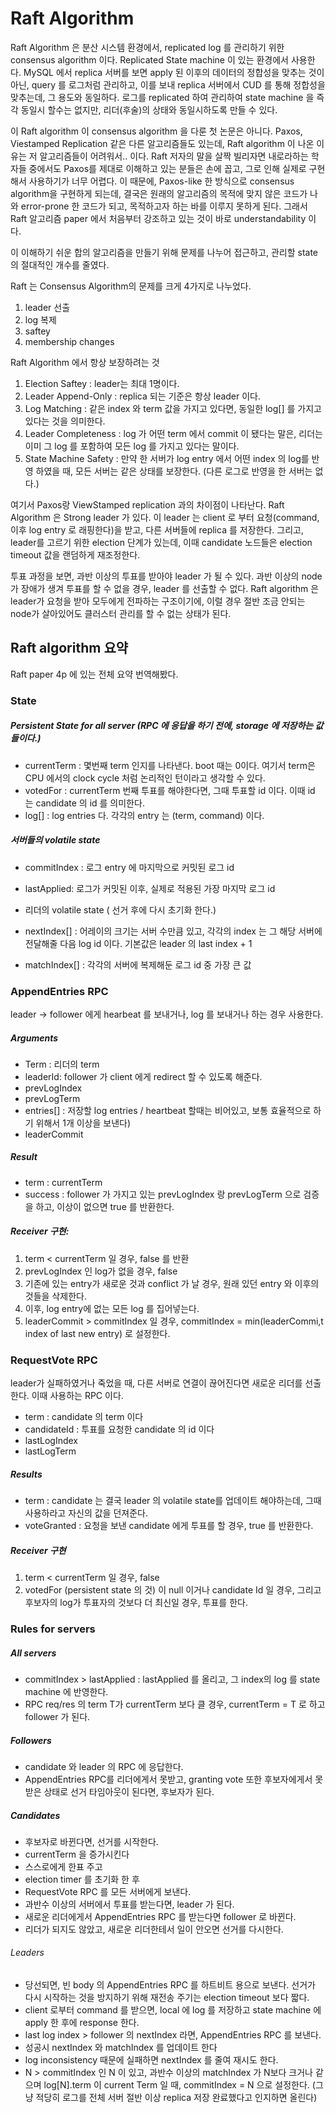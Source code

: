 # Raft Algorithm

Raft Algorithm 은 분산 시스템 환경에서, replicated log 를 관리하기 위한 consensus algorithm 이다. Replicated State machine 이 있는 환경에서 사용한다. MySQL 에서 replica 서버를 보면 apply 된 이후의 데이터의 정합성을 맞추는 것이 아닌, query 를 로그처럼 관리하고, 이를 보내 replica 서버에서 CUD 를 통해 정합성을 맞추는데, 그 용도와 동일하다. 로그를 replicated 하여 관리하여 state machine 을 즉각 동일시 할수는 없지만, 리더(후술)의 상태와 동일시하도록 만들 수 있다.

이 Raft algorithm 이 consensus algorithm 을 다룬 첫 논문은 아니다. Paxos, Viestamped Replication 같은 다른 알고리즘들도 있는데, Raft algorithm 이 나온 이유는 저 알고리즘들이 어려워서.. 이다. Raft 저자의 말을 살짝 빌리자면 내로라하는 학자들 중에서도 Paxos를 제대로 이해하고 있는 분들은 손에 꼽고, 그로 인해 실제로 구현해서 사용하기가 너무 어렵다. 이 때문에, Paxos-like 한 방식으로 consensus algorithm을 구현하게 되는데, 결국은 원래의 알고리즘의 목적에 맞지 않은 코드가 나와 error-prone 한 코드가 되고, 목적하고자 하는 바를 이루지 못하게 된다. 그래서 Raft 알고리즘 paper 에서 처음부터 강조하고 있는 것이 바로 understandability 이다.

이 이해하기 쉬운 합의 알고리즘을 만들기 위해 문제를 나누어 접근하고, 관리할 state 의 절대적인 개수를 줄였다.

Raft 는 Consensus Algorithm의 문제를 크게 4가지로 나누었다.

1. leader 선출
1. log 복제
1. saftey
1. membership changes


Raft Algorithm 에서 항상 보장하려는 것

1. Election Saftey : leader는 최대 1명이다.
1. Leader Append-Only : replica 되는 기준은 항상 leader 이다.
1. Log Matching : 같은 index 와 term 값을 가지고 있다면, 동일한 log[] 를 가지고 있다는 것을 의미한다.
2. Leader Completeness : log 가 어떤 term 에서 commit 이 됐다는 말은, 리더는 이미 그 log 를 포함하여 모든 log 를 가지고 있다는 말이다.
3. State Machine Safety : 만약 한 서버가 log entry 에서 어떤 index 의 log를 반영 하였을 때, 모든 서버는 같은 상태를 보장한다. (다른 로그로 반영을 한 서버는 없다.)

여기서 Paxos랑 ViewStamped replication 과의 차이점이 나타난다. Raft Algorithm 은 Strong leader 가 있다. 이 leader 는 client 로 부터 요청(command, 이후 log entry 로 래핑한다)을 받고, 다른 서버들에 replica 를 저장한다. 그리고, leader를 고르기 위한 election 단계가 있는데, 이때 candidate 노드들은 election timeout 값을 랜덤하게 재조정한다.

투표 과정을 보면, 과반 이상의 투표를 받아야 leader 가 될 수 있다. 과반 이상의 node 가 장애가 생겨 투표를 할 수 없을 경우, leader 를 선출할 수 없다. Raft algorithm 은 leader가 요청을 받아 모두에게 전파하는 구조이기에, 이럴 경우 절반 조금 안되는 node가 살아있어도 클러스터 관리를 할 수 없는 상태가 된다.

## Raft algorithm 요약
Raft paper 4p 에 있는 전체 요약 번역해봤다.

### State
##### Persistent State for all server (RPC 에 응답을 하기 전에, storage 에 저장하는 값들이다.)

* currentTerm : 몇번째 term 인지를 나타낸다. boot 때는 0이다. 여기서 term은 CPU 에서의 clock cycle 처럼 논리적인 턴이라고 생각할 수 있다.
* votedFor : currentTerm 번째 투표를 해야한다면, 그때 투표할 id 이다. 이때 id 는 candidate 의 id 를 의미한다.
* log[] : log entries 다. 각각의 entry 는 (term, command) 이다.

##### 서버들의 volatile state

* commitIndex : 로그 entry 에 마지막으로 커밋된 로그 id
* lastApplied: 로그가 커밋된 이후, 실제로 적용된 가장 마지막 로그 id
* 리더의 volatile state ( 선거 후에 다시 초기화 한다.)

* nextIndex[] : 어레이의 크기는 서버 수만큼 있고, 각각의 index 는 그 해당 서버에 전달해줄 다음 log id 이다. 기본값은 leader 의 last index + 1
* matchIndex[] : 각각의 서버에 복제해둔 로그 id 중 가장 큰 값

### AppendEntries RPC

leader -> follower 에게 hearbeat 를 보내거나, log 를 보내거나 하는 경우 사용한다.

##### Arguments

* Term : 리더의 term
* leaderId: follower 가 client 에게 redirect 할 수 있도록 해준다.
* prevLogIndex
* prevLogTerm
* entries[] : 저장할 log entries / heartbeat 할때는 비어있고, 보통 효율적으로 하기 위해서 1개 이상을 보낸다)
* leaderCommit

##### Result

* term : currentTerm
* success : follower 가 가지고 있는 prevLogIndex 랑 prevLogTerm 으로 검증을 하고, 이상이 없으면 true 를 반환한다.

##### Receiver 구현:
1. term < currentTerm 일 경우, false 를 반환
2. prevLogIndex 인 log가 없을 경우, false
3. 기존에 있는 entry가 새로운 것과 conflict 가 날 경우, 원래 있던 entry 와 이후의 것들을 삭제한다.
4. 이후, log entry에 없는 모든 log 를 집어넣는다.
5. leaderCommit > commitIndex 일 경우, commitIndex = min(leaderCommi,t index of last new entry) 로 설정한다.

### RequestVote RPC
leader가 실패하였거나 죽었을 때, 다른 서버로 연결이 끊어진다면 새로운 리더를 선출한다. 이때 사용하는 RPC 이다.

* term : candidate 의 term 이다
* candidateId : 투표를 요청한 candidate 의 id 이다
* lastLogIndex
* lastLogTerm

##### Results

* term : candidate 는 결국 leader 의 volatile state를 업데이트 해야하는데, 그때 사용하라고 자신의 값을 던져준다.
* voteGranted : 요청을 보낸 candidate 에게 투표를 할 경우, true 를 반환한다.

##### Receiver 구현
1. term < currentTerm 일 경우, false
2. votedFor (persistent state 의 것) 이 null 이거나 candidate Id 일 경우, 그리고 후보자의 log가 투표자의 것보다 더 최신일 경우, 투표를 한다.

### Rules for servers
##### All servers

* commitIndex > lastApplied : lastApplied 를 올리고, 그 index의 log 를 state machine 에 반영한다.
* RPC req/res 의 term T가 currentTerm 보다 클 경우, currentTerm = T 로 하고 follower 가 된다.

##### Followers

* candidate 와 leader 의 RPC 에 응답한다.
* AppendEntries RPC를 리더에게서 못받고, granting vote 또한 후보자에게서 못받은 상태로 선거 타임아웃이 된다면, 후보자가 된다.

##### Candidates

* 후보자로 바뀐다면, 선거를 시작한다.
* currentTerm 을 증가시킨다
* 스스로에게 한표 주고
* election timer 를 초기화 한 후
* RequestVote RPC 를 모든 서버에게 보낸다.
* 과반수 이상의 서버에서 투표를 받는다면, leader 가 된다.
* 새로운 리더에게서 AppendEntries RPC 를 받는다면 follower 로 바뀐다.
* 리더가 되지도 않았고, 새로운 리더한테서 일이 안오면 선거를 다시한다.

###### Leaders

* 당선되면, 빈 body 의 AppendEntries RPC 를 하트비트 용으로 보낸다. 선거가 다시 시작하는 것을 방지하기 위해 재전송 주기는 election timeout 보다 짧다.
* client 로부터 command 를 받으면, local 에 log 를 저장하고 state machine 에 apply 한 후에 response 한다.
* last log index > follower 의 nextIndex 라면, AppendEntries RPC 를 보낸다.
* 성공시 nextIndex 와 matchIndex 를 업데이트 한다
* log inconsistency 때문에 실패하면 nextIndex 를 줄여 재시도 한다.
* N > commitIndex 인 N 이 있고, 과반수 이상의 matchIndex 가 N보다 크거나 같으며 log[N].term 이 current Term 일 때, commitIndex = N 으로 설정한다. (그냥 적당히 로그를 전체 서버 절반 이상 replica 저장 완료했다고 인지하면 올린다)

